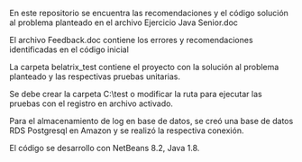 En este repositorio se encuentra las recomendaciones y el código solución al problema planteado en el archivo Ejercicio Java Senior.doc

El archivo Feedback.doc contiene los errores y recomendaciones identificadas en el código inicial

La carpeta belatrix_test contiene el proyecto con la solución al problema planteado y las respectivas pruebas unitarias.

Se debe crear la carpeta C:\test o modificar la ruta para ejecutar las pruebas con el registro en archivo activado.

Para el almacenamiento de log en base de datos, se creó una base de datos RDS Postgresql en Amazon y se realizó la respectiva conexión.

El código se desarrollo con NetBeans 8.2, Java 1.8.

